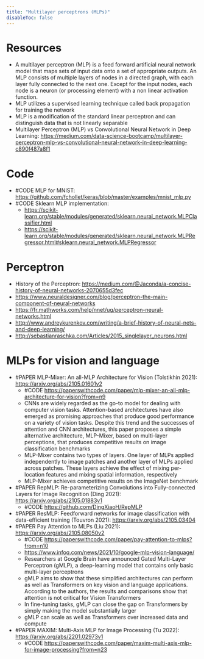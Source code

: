 ```yaml
---
title: "Multilayer perceptrons (MLPs)"
disableToc: false 
---
```


# Resources
- A multilayer perceptron (MLP) is a feed forward artificial neural network model that maps sets of input data onto a set of appropriate outputs. An MLP consists of multiple layers of nodes in a directed graph, with each layer fully connected to the next one. Except for the input nodes, each node is a neuron (or processing element) with a non linear activation function. 
- MLP utilizes a supervised learning technique called back propagation for training the network
- MLP is a modification of the standard linear perceptron and can distinguish data that is not linearly separable
- Multilayer Perceptron (MLP) vs Convolutional Neural Network in Deep Learning: https://medium.com/data-science-bootcamp/multilayer-perceptron-mlp-vs-convolutional-neural-network-in-deep-learning-c890f487a8f1

# Code
- #CODE MLP for MNIST: https://github.com/fchollet/keras/blob/master/examples/mnist_mlp.py
- #CODE Sklearn MLP implementation: 
	- https://scikit-learn.org/stable/modules/generated/sklearn.neural_network.MLPClassifier.html
	- https://scikit-learn.org/stable/modules/generated/sklearn.neural_network.MLPRegressor.html#sklearn.neural_network.MLPRegressor


# Perceptron
- History of the Perceptron: https://medium.com/@Jaconda/a-concise-history-of-neural-networks-2070655d3fec
- https://www.neuraldesigner.com/blog/perceptron-the-main-component-of-neural-networks
- https://fr.mathworks.com/help/nnet/ug/perceptron-neural-networks.html
- http://www.andreykurenkov.com/writing/a-brief-history-of-neural-nets-and-deep-learning/
- http://sebastianraschka.com/Articles/2015_singlelayer_neurons.html


# MLPs for vision and language
- #PAPER MLP-Mixer: An all-MLP Architecture for Vision (Tolstikhin 2021): https://arxiv.org/abs/2105.01601v2
	- #CODE https://paperswithcode.com/paper/mlp-mixer-an-all-mlp-architecture-for-vision?from=n9
	- CNNs are widely regarded as the go-to model for dealing with computer vision tasks. Attention-based architectures have also emerged as promising approaches that produce good performance on a variety of vision tasks. Despite this trend and the successes of attention and CNN architectures, this paper proposes a simple alternative architecture, MLP-Mixer, based on multi-layer perceptions, that produces competitive results on image classification benchmarks
	- MLP-Mixer contains two types of layers. One layer of MLPs applied independently to image patches and another layer of MLPs applied across patches. These layers achieve the effect of mixing per-location features and mixing spatial information, respectively 
	- MLP-Mixer achieves competitive results on the ImageNet benchmark
- #PAPER RepMLP: Re-parameterizing Convolutions into Fully-connected Layers for Image Recognition (Ding 2021): https://arxiv.org/abs/2105.01883v1
	- #CODE https://github.com/DingXiaoH/RepMLP
- #PAPER ResMLP: Feedforward networks for image classification with data-efficient training (Touvron 2021): https://arxiv.org/abs/2105.03404
- #PAPER Pay Attention to MLPs (Liu 2021): https://arxiv.org/abs/2105.08050v2
	- #CODE https://paperswithcode.com/paper/pay-attention-to-mlps?from=n10
	- https://www.infoq.com/news/2021/10/google-mlp-vision-language/
	- Researchers at Google Brain have announced Gated Multi-Layer Perceptron (gMLP), a deep-learning model that contains only basic multi-layer perceptrons
	- gMLP aims to show that these simplified architectures can perform as well as Transformers on key vision and language applications. According to the authors, the results and comparisons show that attention is not critical for Vision Transformers
	- In fine-tuning tasks, gMLP can close the gap on Transformers by simply making the model substantially larger
	- gMLP can scale as well as Transformers over increased data and compute
- #PAPER MAXIM: Multi-Axis MLP for Image Processing (Tu 2022): https://arxiv.org/abs/2201.02973v1
	- #CODE https://paperswithcode.com/paper/maxim-multi-axis-mlp-for-image-processing?from=n23
